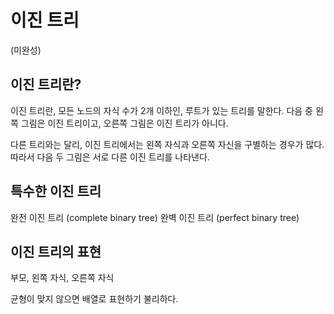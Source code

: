 # 이진 트리

(미완성)

## 이진 트리란?

이진 트리란, 모든 노드의 자식 수가 2개 이하인, 루트가 있는 트리를 말한다. 다음 중 왼쪽 그림은 이진 트리이고, 오른쪽 그림은 이진 트리가 아니다.

다른 트리와는 달리, 이진 트리에서는 왼쪽 자식과 오른쪽 자신을 구별하는 경우가 많다. 따라서 다음 두 그림은 서로 다른 이진 트리를 나타낸다.

## 특수한 이진 트리

완전 이진 트리 (complete binary tree)
완벽 이진 트리 (perfect binary tree)

## 이진 트리의 표현

부모, 왼쪽 자식, 오른쪽 자식

균형이 맞지 않으면 배열로 표현하기 불리하다.

